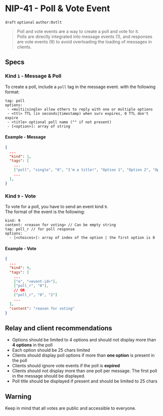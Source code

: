 # NIP-41 - Poll & Vote Event

`draft` `optional` `author:0xtlt`

> Poll and vote events are a way to create a poll and vote for it.\
> Polls are directly integrated into message events (1), and responses are vote events (9) to avoid overloading the loading of messages in clients.

## Specs

### Kind `1` - Message & Poll

To create a poll, include a `poll` tag in the message event. with the following format:

```text
tag: poll
options:
 - <multi|single> allow others to reply with one or multiple options
 - <ttl> TTL (in seconds|timestamp) when surv expires, 0 TTL don't expire
 - <title> optional poll name ("" if not present)
 - [<option>]: array of string
```

#### Example - Message

```json
{
  ...
  "kind": 1,
  "tags": [
    ...
    ["poll", "single", "0", "I'm a title!", "Option 1", "Option 2", "Option 3"],
    ...
  ],
}
```

### Kind `9` - Vote

To vote for a poll, you have to send an event kind `9`.\
The format of the event is the following:

```text
kind: 9
content: <reason for voting> // Can be empty string
tag: poll_r // for poll response
options:
  - [<choices>]: array of index of the option | the first option is 0
```

#### Example - Vote

```json
{
  ...
  "kind": 9,
  "tags": [
    ...
    ["e", "<event-id>"],
    ["poll_r", "0"],
    // OR
    ["poll_r", "0", "2"]
    ...
  ],
  "content": "reason for voting"
}
```

## Relay and client recommendations

- Options should be limited to 4 options and should not display more than **4 options** in the poll
- Each option should be 25 chars limited
- Clients should display poll options if more than **one option** is present in the poll
- Clients should ignore vote events if the poll is **expired**
- Clients should not display more than one poll per message. The first poll in the message should be displayed.
- Poll title should be displayed if present and should be limited to 25 chars

## Warning

Keep in mind that all votes are public and accessible to everyone.
